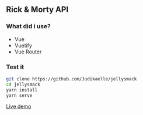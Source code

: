 ## Rick & Morty API

### What did i use?
<ul>
  <li>Vue</li>
  <li>Vuetify</li>
  <li>Vue Router</li>
 </ul>

### Test it 
```bash
git clone https://github.com/Judikaelle/jellysmack
cd jellysmack
yarn install
yarn serve
```

[Live demo](https://jellysmack-technical-test.netlify.app)
